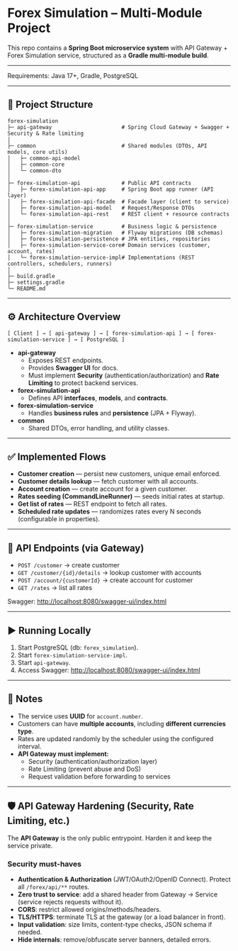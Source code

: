 # Forex Simulation – Multi-Module Project

This repo contains a **Spring Boot microservice system** with API Gateway + Forex Simulation service, structured as a **Gradle multi-module build**.

---
Requirements: Java 17+, Gradle, PostgreSQL

---

## 📂 Project Structure

```
forex-simulation
├─ api-gateway                      # Spring Cloud Gateway + Swagger + Security & Rate limiting
│
├─ common                           # Shared modules (DTOs, API models, core utils)
│   ├─ common-api-model
│   ├─ common-core
│   └─ common-dto
│
├─ forex-simulation-api             # Public API contracts
│   ├─ forex-simulation-api-app     # Spring Boot app runner (API layer)
│   ├─ forex-simulation-api-facade  # Facade layer (client to service)
│   ├─ forex-simulation-api-model   # Request/Response DTOs
│   └─ forex-simulation-api-rest    # REST client + resource contracts
│
├─ forex-simulation-service         # Business logic & persistence
│   ├─ forex-simulation-migration   # Flyway migrations (DB schemas)
│   ├─ forex-simulation-persistence # JPA entities, repositories
│   ├─ forex-simulation-service-core# Domain services (customer, account, rates)
│   └─ forex-simulation-service-impl# Implementations (REST controllers, schedulers, runners)
│
├─ build.gradle
├─ settings.gradle
└─ README.md
```

---

## ⚙️ Architecture Overview

```
[ Client ] → [ api-gateway ] → [ forex-simulation-api ] → [ forex-simulation-service ] → [ PostgreSQL ]
```

- **api-gateway**
  - Exposes REST endpoints.
  - Provides **Swagger UI** for docs.
  - Must implement **Security** (authentication/authorization) and **Rate Limiting** to protect backend services.
- **forex-simulation-api**
  - Defines API **interfaces**, **models**, and **contracts**.
- **forex-simulation-service**
  - Handles **business rules** and **persistence** (JPA + Flyway).
- **common**
  - Shared DTOs, error handling, and utility classes.

---

## ✅ Implemented Flows

- **Customer creation** — persist new customers, unique email enforced.
- **Customer details lookup** — fetch customer with all accounts.
- **Account creation** — create account for a given customer.
- **Rates seeding (CommandLineRunner)** — seeds initial rates at startup.
- **Get list of rates** — REST endpoint to fetch all rates.
- **Scheduled rate updates** — randomizes rates every N seconds (configurable in properties).

---

## 📡 API Endpoints (via Gateway)

- `POST /customer` → create customer
- `GET /customer/{id}/details` → lookup customer with accounts
- `POST /account/{customerId}` → create account for customer
- `GET /rates` → list all rates

Swagger: [http://localhost:8080/swagger-ui/index.html](http://localhost:8080/swagger-ui/index.html)

---

## ▶️ Running Locally

1. Start PostgreSQL (db: `forex_simulation`).
3. Start `forex-simulation-service-impl`.
4. Start `api-gateway`.
5. Access Swagger: [http://localhost:8080/swagger-ui/index.html](http://localhost:8080/swagger-ui/index.html)

---

## 📝 Notes

- The service uses **UUID** for `account.number`.
- Customers can have **multiple accounts**, including **different currencies type**.
- Rates are updated randomly by the scheduler using the configured interval.
- **API Gateway must implement:**
  - Security (authentication/authorization layer)
  - Rate Limiting (prevent abuse and DoS)
  - Request validation before forwarding to services

---

## 🛡️ API Gateway Hardening (Security, Rate Limiting, etc.)

The **API Gateway** is the only public entrypoint. Harden it and keep the service private.

### Security must-haves
- **Authentication & Authorization** (JWT/OAuth2/OpenID Connect). Protect all `/forex/api/**` routes.
- **Zero trust to service**: add a shared header from Gateway → Service (service rejects requests without it).
- **CORS**: restrict allowed origins/methods/headers.
- **TLS/HTTPS**: terminate TLS at the gateway (or a load balancer in front).
- **Input validation**: size limits, content-type checks, JSON schema if needed.
- **Hide internals**: remove/obfuscate server banners, detailed errors.
